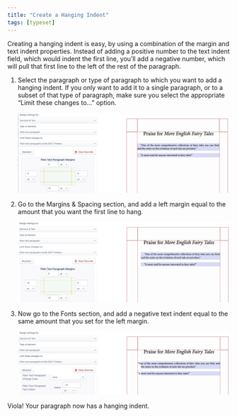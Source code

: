 ```yaml
---
title: "Create a Hanging Indent"
tags: [typeset]
---
```

 
<html><body><section data-type="chapter" class="hsecchapter" data-hederis-type="hsecchapter" id="hanging-indent" data-pi-attrs="id: hanging-indent; data-tags: typeset;" role="doc-chapter" data-tags="typeset" data-author-name=" " data-book-title=" " title="Create a Hanging Indent"><p class="hblkp" data-hederis-type="hblkp" id="pyPqeupyB">Creating a hanging indent is easy, by using a combination of the margin and text indent properties. Instead of adding a positive number to the text indent field, which would indent the first line, you&#8217;ll add a negative number, which will pull that first line to the left of the rest of the paragraph.</p><ol class="hwprnumlist" data-hederis-type="hwprnumlist" id="pdeIw246M"><li class="hblkoli" data-hederis-type="hblkoli" id="litMUjMFIM"><p class="hblkoli" data-hederis-type="hblklip" id="pPBArkAT9">Select the paragraph or type of paragraph to which you want to add a hanging indent. If you only want to add it to a single paragraph, or to a subset of that type of paragraph, make sure you select the appropriate &#8220;Limit these changes to&#8230;&#8221; option.</p><img data-hederis-type="hblkimg" class="hblkimg" id="pgqbaQfzi" src="/images/hanging1.png" data-img-src="/images/hanging1.png"/></li><li class="hblkoli" data-hederis-type="hblkoli" id="liXzipa96Y"><p class="hblkoli" data-hederis-type="hblklip" id="pXjwLdOc8">Go to the Margins &amp; Spacing section, and add a left margin equal to the amount that you want the first line to hang.</p><img data-hederis-type="hblkimg" class="hblkimg" id="p97vUMGA5" src="/images/hanging2.png" data-img-src="/images/hanging2.png"/></li><li class="hblkoli" data-hederis-type="hblkoli" id="liDQMLpmSv"><p class="hblkoli" data-hederis-type="hblklip" id="pg38hQ3Ww">Now go to the Fonts section, and add a negative text indent equal to the same amount that you set for the left margin.</p><img data-hederis-type="hblkimg" class="hblkimg" id="pMCDJ3878" src="/images/hanging3.png" data-img-src="/images/hanging3.png"/></li></ol><p class="hblkp" data-hederis-type="hblkp" id="p4cX4s78S">Viola! Your paragraph now has a hanging indent.</p></section></body></html>

